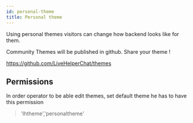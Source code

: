 ```yaml
---
id: personal-theme
title: Personal theme
---
```


Using personal themes visitors can change how backend looks like for them.

Community Themes will be published in github. Share your theme !

https://github.com/LiveHelperChat/themes

## Permissions

In order operator to be able edit themes, set default theme he has to have this permission

> 'lhtheme','personaltheme'
